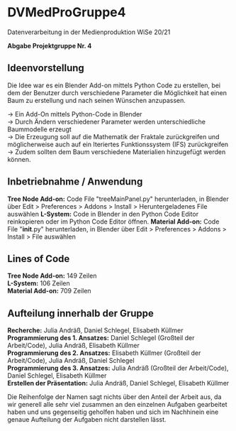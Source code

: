 # DVMedProGruppe4

Datenverarbeitung in der Medienproduktion WiSe 20/21  

**Abgabe Projektgruppe Nr. 4**

## Ideenvorstellung
Die Idee war es ein Blender Add-on mittels Python Code zu erstellen, bei dem der Benutzer durch verschiedene Parameter die Möglichkeit hat einen Baum zu erstellung und nach seinen Wünschen anzupassen.

→ Ein Add-On mittels Python-Code in Blender   
→ Durch Ändern verschiedener Parameter werden unterschiedliche Baummodelle erzeugt   
→ Die Erzeugung soll auf die Mathematik der Fraktale zurückgreifen und möglicherweise auch auf ein Iteriertes Funktionssystem (IFS) zurückgreifen  
→ Zudem sollten dem Baum verschiedene Materialien hinzugefügt werden können.  

## Inbetriebnahme / Anwendung
**Tree Node Add-on:** Code File "treeMainPanel.py" herunterladen,  in Blender über Edit > Preferences > Addons > Install > Heruntergeladenes File auswählen
**L-System:** Code in Blender in den Python Code Editor reinkopieren oder im Python Code Editor öffnen.
**Material Add-on:** Code File "__init__.py" herunterladen, in Blender über Edit > Preferences > Addons > Install > File auswählen 

## Lines of Code

**Tree Node Add-on:** 149 Zeilen  
**L-System:** 106 Zeilen  
**Material Add-on:** 709 Zeilen  

## Aufteilung innerhalb der Gruppe
**Recherche:** Julia Andräß, Daniel Schlegel, Elisabeth Küllmer  
**Programmierung des 1. Ansatzes:** Daniel Schlegel (Großteil der Arbeit/Code), Julia Andräß, Elisabeth Küllmer  
**Programmierung des 2. Ansatzes:** Elisabeth Küllmer (Großteil der Arbeit/Code), Julia Andräß, Daniel Schlegel  
**Programmierung des 3. Ansatzes:** Julia Andräß (Großteil der Arbeit/Code), Daniel Schlegel, Elisabeth Küllmer  
**Erstellen der Präsentation:** Julia Andräß, Daniel Schlegel, Elisabeth Küllmer  
  

Die Reihenfolge der Namen sagt nichts über den Anteil der Arbeit aus, da wir generell alle sehr viel zusammen an den einzelnen Aufgaben gearbeitet haben und uns gegenseitig geholfen haben und sich im Nachhinein eine genaue Aufteilung der Aufgaben nicht darstellen lässt.

